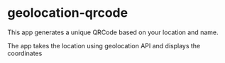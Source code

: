 # geolocation-qrcode

This app generates a unique QRCode based on your location and name. 

The app takes the location using geolocation API and displays the coordinates

